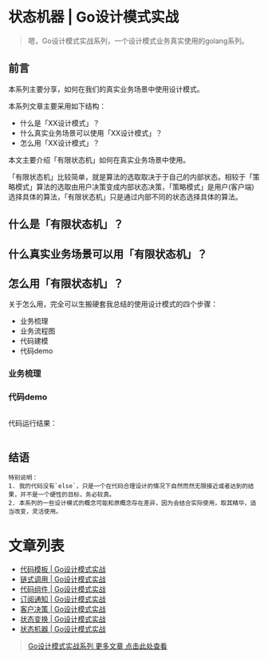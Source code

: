 # 状态机器 | Go设计模式实战

> 嗯，Go设计模式实战系列，一个设计模式业务真实使用的golang系列。

## 前言

本系列主要分享，如何在我们的真实业务场景中使用设计模式。

本系列文章主要采用如下结构：

- 什么是「XX设计模式」？
- 什么真实业务场景可以使用「XX设计模式」？
- 怎么用「XX设计模式」？

本文主要介绍「有限状态机」如何在真实业务场景中使用。

「有限状态机」比较简单，就是算法的选取取决于于自己的内部状态。相较于「策略模式」算法的选取由用户决策变成内部状态决策，「策略模式」是用户(客户端)选择具体的算法，「有限状态机」只是通过内部不同的状态选择具体的算法。

## 什么是「有限状态机」？

> 


## 什么真实业务场景可以用「有限状态机」？


## 怎么用「有限状态机」？

关于怎么用，完全可以生搬硬套我总结的使用设计模式的四个步骤：

- 业务梳理
- 业务流程图
- 代码建模
- 代码demo

### 业务梳理



### 代码demo

```go

```

代码运行结果：

```

```

## 结语


```
特别说明：
1. 我的代码没有`else`，只是一个在代码合理设计的情况下自然而然无限接近或者达到的结果，并不是一个硬性的目标，务必较真。
2. 本系列的一些设计模式的概念可能和原概念存在差异，因为会结合实际使用，取其精华，适当改变，灵活使用。
```

# 文章列表

- [代码模板 | Go设计模式实战](https://github.com/TIGERB/easy-tips/tree/master/go/patterns/template)
- [链式调用 | Go设计模式实战](https://github.com/TIGERB/easy-tips/tree/master/go/patterns/responsibility)
- [代码组件 | Go设计模式实战](https://github.com/TIGERB/easy-tips/tree/master/go/patterns/composite)
- [订阅通知 | Go设计模式实战](https://github.com/TIGERB/easy-tips/tree/master/go/patterns/observer)
- [客户决策 | Go设计模式实战](https://github.com/TIGERB/easy-tips/tree/master/go/patterns/strategy)
- [状态变换 | Go设计模式实战](https://github.com/TIGERB/easy-tips/tree/master/go/patterns/state)
- [状态机器 | Go设计模式实战](https://github.com/TIGERB/easy-tips/tree/master/go/patterns/state/README-Machine.md)

> [Go设计模式实战系列 更多文章 点击此处查看](https://github.com/TIGERB/easy-tips/tree/master/go/patterns)

